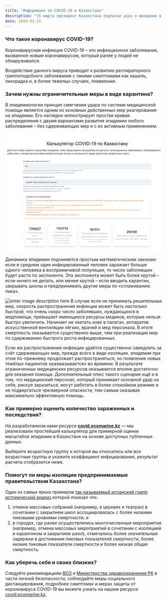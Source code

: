 ```yaml
---
title: "Информация по COVID-19 в Казахстане"
description: "15 марта президент Казахстана подписал указ о введении в республике чрезвычайного положения на период с 8:00 16 марта 2020 года до 7:00 15 апреля 2020 года, но к сожалению, мы наблюдаем что не все до конца осознают масштаб проблемы, и создали ресурс на котором можно просчитать масштаб последствии и важность тех мер которые предпринимает государство по борьбе с короновирусом COVID-19"
date: 2020-03-31
---
```


### Что такое коронавирус COVID-19?
Коронавирусная инфекция COVID-19 – это инфекционное заболевание, вызванное новым коронавирусом, который ранее у людей не обнаруживался.

Воздействие данного вируса приводит к развитию респираторного гриппоподобного заболевания с такими симптомами как кашель, лихорадка и, в более тяжелых случаях, пневмония.

### Зачем нужны ограничительные меры в виде карантина?
В эпидемиологии принцип смягчения удара по системе медицинской помощи является одним из основных действенных мер реагирования на эпидемии. Его наглядно иллюстрирует простая кривая распределения с двумя вариантами развития эпидемии любого заболевания – без сдерживающих мер и с их активным применением.

![Калькулятор потенциального распространения COVID-19 среди различных возастных групп Республики Казахстан](./images/Ecomarine-COVID-Kazakhstan-Calc.png)

Динамика эпидемии подчиняется простым математическим законам: если в среднем один инфицированный человек заражает больше одного человека в восприимчивой популяции, то число заболевших будет расти по экспоненте. Эта экспонента может быть более крутой – если ничего не делать, или менее крутой – если вводить карантин, закрывать школы и предпринимать другие меры по «сглаживанию пика».

![enter image description here](https://ichef.bbci.co.uk/news/640/cpsprodpb/1858/production/_111223260_controlled_uncontrolled_transmission_640-nc.png)
В случае если не принимать решительных мер, скорость распространения инфекции может быть настолько быстрой, что очень скоро число заболевших, нуждающихся в медпомощи, превышает имеющиеся ресурсы медиков, которые нельзя быстро увеличить. Начинает не хватать коек в палатах, аппаратов искусственной вентиляции лёгких, врачей и мед персонала. В итоге смертность оказывается существенно выше, чем при реализации мер по сдерживанию быстрого роста инфицированных.

Если же распространение инфекции удаётся существенно замедлить за счёт сдерживающих мер, прежде всего в виде изоляции, эпидемия при этом по-прежнему продолжает распространяться, но появление новых тяжёлых пациентов «размазывается» во времени. В результате ограниченных медицинских ресурсов оказывается вполне достаточно для оказания помощи. Дополнительный плюс такого сценария ещё и в том, что медицинский персонал, который принимает основной удар на себя, рискуя заразиться, могут работать в более спокойном режиме и не подвергаться чрезмерной опасности, тем самым оказывая максимально эффективную помощь. 

### Как примерно оценить количество зараженных и последствия?
На разработанном нами ресурсе **[covid.ecomarine.kz](https://covid.ecomarine.kz/)** — мы реализовали простейший калькулятор для примерной оценки масштабов эпидемии в Казахстане на основе доступных публичных данных. 

Выберите возрастную группу к которой вы относитесь или все возрастные группы и укажите коэффициент инфицирования, результат расчета отобразится ниже. 

### Помогут ли меры изоляции предпринимаемые правительством Казахстана?
Один из самых ярких примеров [так называемый испанский грипп](https://www.bbc.com/russian/vert-fut-51723306) [исторический анализ](https://stacks.cdc.gov/view/cdc/44313) которой показал что: 
1) отмена массовых собраний (например, в церквях и театрах) в сочетании с закрытием школ ассоциировалась с более низкими пиковыми уровнями смертности; и
 2) в городах, где ранее осуществлялись многочисленные мероприятия (например, отмена массовых мероприятий в сочетании с изоляцией и карантином и закрытием школ), отмечались более значительные задержки в достижении пиковых показателей смертности, более низкие пиковые показатели смертности и более низкая общая смертность.

### Как уберечь себя и своих близких?
Следуйте рекомендациям [ВОЗ](https://www.who.int/ru/emergencies/diseases/novel-coronavirus-2019) и [Министерства здравоохранения РК](https://hls.kz) в части личной безопасности, соблюдайте меры социального дистанцирования, подробнее симптомах и мерах защиты от короновируса COVID-19 вы можете узнать на нашем ресурсе: [covid.ecomarine.kz](https://covid.ecomarine.kz/).
<!--more-->
<style type="text/css">
img {
    max-width: 100%;
}
</style>
